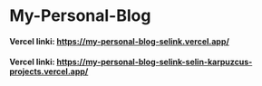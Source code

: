 # My-Personal-Blog
#### Vercel linki: https://my-personal-blog-selink.vercel.app/
#### Vercel linki: https://my-personal-blog-selink-selin-karpuzcus-projects.vercel.app/


